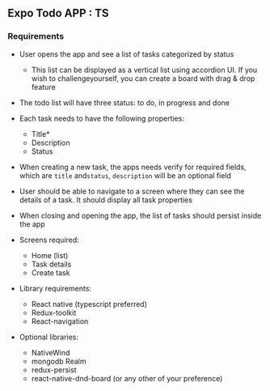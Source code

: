 ## Expo Todo APP : TS

### Requirements

- User opens the app and see a list of tasks categorized by status
  - This list can be displayed as a vertical list using accordion UI. If you wish to challengeyourself, you can create a board with drag & drop feature
- The todo list will have three status: to do, in progress and done
- Each task needs to have the following properties:
  - Title*
  - Description
  - Status
- When creating a new task, the apps needs verify for required fields, which are `title` and`status`, `description` will be an optional field
- User should be able to navigate to a screen where they can see the details of a task. It should display all task properties
- When closing and opening the app, the list of tasks should persist inside the app
- Screens required:
  - Home (list)
  - Task details
  - Create task

- Library requirements:
  - React native (typescript preferred)
  - Redux-toolkit
  - React-navigation
- Optional libraries:
  - NativeWind
  - mongodb Realm
  - redux-persist
  - react-native-dnd-board (or any other of your preference)
